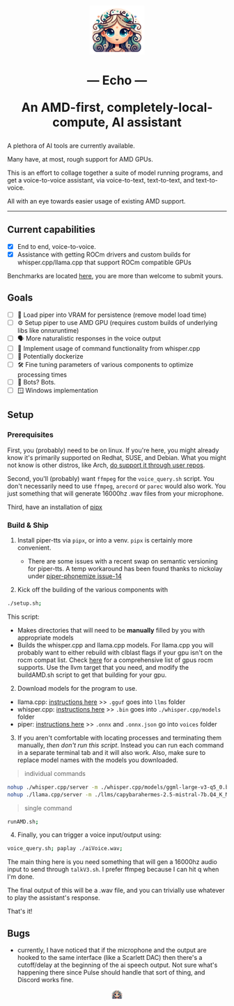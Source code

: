 <p align="center">
  <img height=auto width=25% src="https://github.com/JohnnySn0w/Echo/blob/master/mascot_images/Echo.png" alt="Emoji Oread, Echo"/>
</p>

<div height=auto width=2em>
  <h1 align="center">— Echo —<p>An AMD-first, completely-local-compute, AI assistant</p></h1>
</div>

A plethora of AI tools are currently available.

Many have, at most, rough support for AMD GPUs.

This is an effort to collage together a suite of model running programs, and get a voice-to-voice assistant, via voice-to-text, text-to-text, and text-to-voice.

All with an eye towards easier usage of existing AMD support.

---
## Current capabilities
- [x] End to end, voice-to-voice.
- [x] Assistance with getting ROCm drivers and custom builds for whisper.cpp/llama.cpp that support ROCm compatible GPUs

Benchmarks are located [here](https://github.com/JohnnySn0w/Echo/blob/master/benchmarks), you are more than welcome to submit yours.

## Goals
- [ ] 🏃 Load piper into VRAM for persistence (remove model load time)
- [ ] ⚙️ Setup piper to use AMD GPU (requires custom builds of underlying libs like onnxruntime)
- [ ] 🗣️ More naturalistic responses in the voice output
- [ ] 📝 Implement usage of command functionality from whisper.cpp
- [ ] 💾 Potentially dockerize
- [ ] 🛠️ Fine tuning parameters of various components to optimize processing times
- [ ] 🤖 Bots? Bots.
- [ ] 🪟 Windows implementation

## Setup

### Prerequisites
First, you (probably) need to be on linux. If you're here, you might already know it's primarily supported on Redhat, SUSE, and Debian. What you might not know is other distros, like Arch, [do support it through user repos](https://github.com/rocm-arch/rocm-arch).

Second, you'll (probably) want `ffmpeg` for the `voice_query.sh` script. You don't necessarily need to use `ffmpeg`, `arecord` or `parec` would also work. You just something that will generate 16000hz .wav files from your microphone.

Third, have an installation of [pipx](https://github.com/pypa/pipx?tab=readme-ov-file#install-pipx)


### Build & Ship
1. Install piper-tts via `pipx`, or into a venv. `pipx` is certainly more convenient.
   * There are some issues with a recent swap on semantic versioning for piper-tts. A temp workaround has been found thanks to nickolay under [piper-phonemize issue-14](https://github.com/rhasspy/piper-phonemize/issues/14#issuecomment-1837289540)

2. Kick off the building of the various components with
```sh
./setup.sh;
```
This script:
- Makes directories that will need to be **manually** filled by you with appropriate models
- Builds the whisper.cpp and llama.cpp models. For llama.cpp you will probably want to either rebuild with clblast flags if your gpu isn't on the rocm compat list. Check [here](https://docs.amd.com/en/docs-5.4.3/release/gpu_os_support.html#gpu-support-table) for a comprehensive list of gpus rocm supports. Use the llvm target that you need, and modify the buildAMD.sh script to get that building for your gpu.


2. Download models for the program to use.
  - llama.cpp: [instructions here](https://github.com/ggerganov/llama.cpp/blob/master/README.md#obtaining-and-using-the-facebook-llama-2-model) >> `.gguf` goes into `llms` folder
  - whisper.cpp: [instructions here](https://github.com/ggerganov/whisper.cpp/blob/master/models/README.md) >> `.bin` goes into `./whisper.cpp/models` folder
  - piper: [instructions here](https://github.com/rhasspy/piper/blob/master/README.md#usage) >> `.onnx` and `.onnx.json` go into `voices` folder


3. If you aren't comfortable with locating processes and terminating them manually, *then don't run this script*. Instead you can run each command in a separate terminal tab and it will also work. Also, make sure to replace model names with the models you downloaded.

> individual commands
```sh
nohup ./whisper.cpp/server -m ./whisper.cpp/models/ggml-large-v3-q5_0.bin --port 6666 --no-timestamps > ./whisper.cpp/whisper.log &
nohup ./llama.cpp/server -m ./llms/capybarahermes-2.5-mistral-7b.Q4_K_M.gguf -ngl 1000 --port 7777 > ./llama.cpp/llama.log &
```
> single command
```sh
runAMD.sh;
```




4. Finally, you can trigger a voice input/output using:
```sh
voice_query.sh; paplay ./aiVoice.wav;
```
The main thing here is you need something that will gen a 16000hz audio input to send through `talkV3.sh`. I prefer ffmpeg because I can hit q when I'm done. 

The final output of this will be a .wav file, and you can trivially use whatever to play the assistant's response.

That's it!



## Bugs
- currently, I have noticed that if the microphone and the output are hooked to the same interface (like a Scarlett DAC) then there's a cutoff/delay at the beginning of the ai speech output. Not sure what's happening there since Pulse should handle that sort of thing, and Discord works fine.

<p align="center">
  <img height=auto width=5% src="https://github.com/JohnnySn0w/Echo/blob/master/mascot_images/Echo.png" alt="Emoji Oread, Echo"/>
</p>
